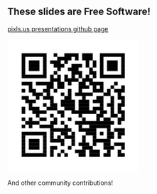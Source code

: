 ## These slides are Free Software!

[pixls.us presentations  github page](https://github.com/pixlsus/Presentations)

![](QR_codes/pixls_github_presentations.svg)

And other community contributions!
